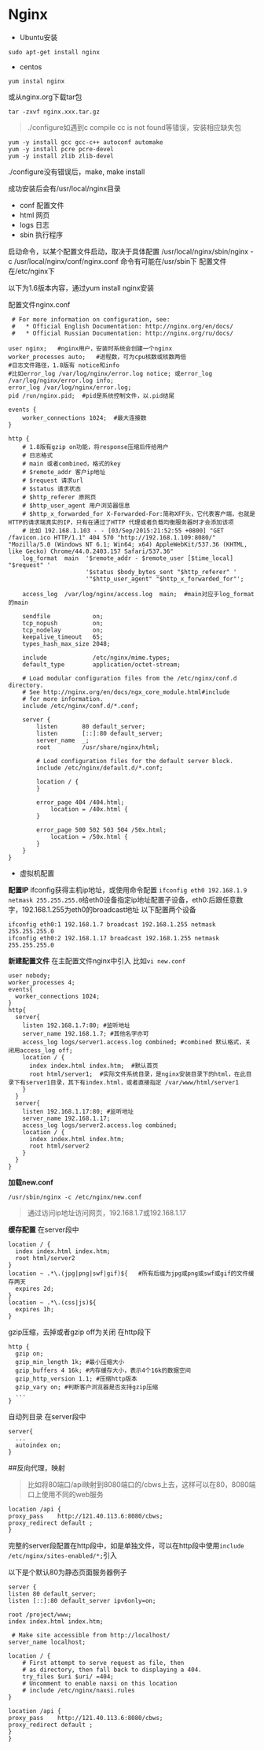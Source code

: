 # Nginx

* Ubuntu安装```
sudo apt-get install nginx
```* centos

```
yum instal nginx
```
或从nginx.org下载tar包

```tar -zxvf nginx.xxx.tar.gz```>./configure如遇到c compile cc is not found等错误，安装相应缺失包
>
```yum -y install gcc gcc-c++ autoconf automakeyum -y install pcre pcre-develyum -y install zlib zlib-devel
```./configure没有错误后，make, make install成功安装后会有/usr/local/nginx目录
* conf 配置文件* html 网页* logs 日志* sbin 执行程序启动命令，以某个配置文件启动，取决于具体配置/usr/local/nginx/sbin/nginx -c /usr/local/nginx/conf/nginx.conf命令有可能在/usr/sbin下
配置文件在/etc/nginx下以下为1.6版本内容，通过yum install nginx安装配置文件nginx.conf

``` # For more information on configuration, see: #   * Official English Documentation: http://nginx.org/en/docs/ #   * Official Russian Documentation: http://nginx.org/ru/docs/user nginx;   #nginx用户，安装时系统会创建一个nginxworker_processes auto;   #进程数，可为cpu核数或核数两倍#日志文件路径，1.8版有 notice和info#比如error_log /var/log/nginx/error.log notice; 或error_log /var/log/nginx/error.log info;error_log /var/log/nginx/error.log;    pid /run/nginx.pid;  #pid是系统控制文件，以.pid结尾events {    worker_connections 1024;  #最大连接数}http {    # 1.8版有gzip on功能，将response压缩后传给用户    # 日志格式    # main 或者combined，格式的key    # $remote_addr 客户ip地址     # $request 请求url    # $status 请求状态    # $http_referer 原网页    # $http_user_agent 用户浏览器信息    # $http_x_forwarded_for X-Forwarded-For:简称XFF头，它代表客户端，也就是HTTP的请求端真实的IP，只有在通过了HTTP 代理或者负载均衡服务器时才会添加该项    # 比如 192.168.1.103 - - [03/Sep/2015:21:52:55 +0800] "GET /favicon.ico HTTP/1.1" 404 570 "http://192.168.1.109:8080/" "Mozilla/5.0 (Windows NT 6.1; Win64; x64) AppleWebKit/537.36 (KHTML, like Gecko) Chrome/44.0.2403.157 Safari/537.36"    log_format  main  '$remote_addr - $remote_user [$time_local] "$request" '                      '$status $body_bytes_sent "$http_referer" '                      '"$http_user_agent" "$http_x_forwarded_for"';    access_log  /var/log/nginx/access.log  main;  #main对应于log_format的main    sendfile            on;    tcp_nopush          on;    tcp_nodelay         on;    keepalive_timeout   65;    types_hash_max_size 2048;        include             /etc/nginx/mime.types;    default_type        application/octet-stream;    # Load modular configuration files from the /etc/nginx/conf.d directory.    # See http://nginx.org/en/docs/ngx_core_module.html#include    # for more information.    include /etc/nginx/conf.d/*.conf;    server {        listen       80 default_server;        listen       [::]:80 default_server;        server_name  _;        root         /usr/share/nginx/html;        # Load configuration files for the default server block.        include /etc/nginx/default.d/*.conf;        location / {        }        error_page 404 /404.html;            location = /40x.html {        }        error_page 500 502 503 504 /50x.html;            location = /50x.html {        }    }}```* 虚拟机配置
**配置IP**ifconfig获得主机ip地址，或使用命令配置``ifconfig eth0 192.168.1.9 netmask 255.255.255.0``给eth0设备指定ip地址配置子设备，eth0:后跟任意数字，192.168.1.255为eth0的broadcast地址
以下配置两个设备

```ifconfig eth0:1 192.168.1.7 broadcast 192.168.1.255 netmask 255.255.255.0ifconfig eth0:2 192.168.1.17 broadcast 192.168.1.255 netmask 255.255.255.0
```**新建配置文件**
在主配置文件nginx中引入比如``vi new.conf``

```user nobody;worker_processes 4;events{  worker_connections 1024;}http{  server{    listen 192.168.1.7:80; #监听地址    server_name 192.168.1.7; #其他名字亦可    access_log logs/server1.access.log combined; #combined 默认格式，关闭用access_log off;    location / {      index index.html index.htm;  #默认首页      root html/server1;  #实际文件系统目录，是nginx安装目录下的html，在此目录下有server1目录，其下有index.html，或者直接指定 /var/www/html/server1    }  }  server{    listen 192.168.1.17:80; #监听地址    server_name 192.168.1.17;    access_log logs/server2.access.log combined;    location / {      index index.html index.htm;      root html/server2    }  }}```
**加载new.conf**```/usr/sbin/nginx -c /etc/nginx/new.conf
```
>通过访问ip地址访问网页，192.168.1.7或192.168.1.17**缓存配置**在server段中

```location / {  index index.html index.htm;  root html/server2}location ~ .*\.(jpg|png|swf|gif)${   #所有后缀为jpg或png或swf或gif的文件缓存两天  expires 2d;}location ~ .*\.(css|js)${  expires 1h;}```
gzip压缩，去掉或者gzip off为关闭在http段下```http {  gzip on;  gzip_min_length 1k; #最小压缩大小  gzip_buffers 4 16k; #内存缓存大小，表示4个16k的数据空间  gzip_http_version 1.1; #压缩http版本  gzip_vary on; #判断客户浏览器是否支持gzip压缩  ...}```
自动列目录在server段中```server{  ...  autoindex on;}
```##反向代理，映射>比如将80端口/api映射到8080端口的/cbws上去，这样可以在80，8080端口上使用不同的web服务

```location /api {proxy_pass    http://121.40.113.6:8080/cbws;proxy_redirect default ;}```
完整的server段配置在http段中，如是单独文件，可以在http段中使用``include /etc/nginx/sites-enabled/*;``引入
以下是个默认80为静态页面服务器例子

```server {listen 80 default_server;listen [::]:80 default_server ipv6only=on;root /project/www;index index.html index.htm; # Make site accessible from http://localhost/server_name localhost;location / {	# First attempt to serve request as file, then	# as directory, then fall back to displaying a 404.	try_files $uri $uri/ =404;	# Uncomment to enable naxsi on this location	# include /etc/nginx/naxsi.rules}location /api {proxy_pass    http://121.40.113.6:8080/cbws;proxy_redirect default ;}}
```


